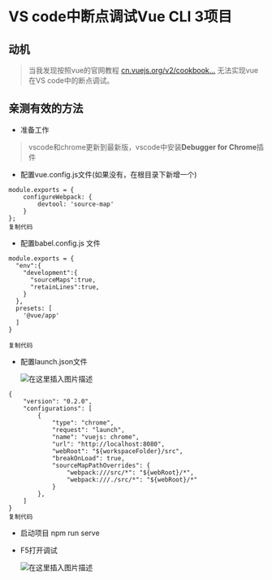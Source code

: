 # VS code中断点调试Vue CLI 3项目

## 动机

> 当我发现按照vue的官网教程 [cn.vuejs.org/v2/cookbook…](https://link.juejin.cn/?target=https%3A%2F%2Fcn.vuejs.org%2Fv2%2Fcookbook%2Fdebugging-in-vscode.html) 无法实现vue在VS code中的断点调试。

## 亲测有效的方法

- 准备工作

> vscode和chrome更新到最新版，vscode中安装**Debugger for Chrome**插件

- 配置vue.config.js文件(如果没有，在根目录下新增一个)

```
module.exports = {
	configureWebpack: {
		devtool: 'source-map'
	}
};
复制代码
```

- 配置babel.config.js 文件

```
module.exports = {
  "env":{
    "development":{
      "sourceMaps":true,
      "retainLines":true, 
    }
  },
  presets: [
    '@vue/app'
  ]
}

复制代码
```

- 配置launch.json文件

  ![在这里插入图片描述](https://p1-jj.byteimg.com/tos-cn-i-t2oaga2asx/gold-user-assets/2019/3/24/169ad97245337598~tplv-t2oaga2asx-watermark.awebp)

```
{
    "version": "0.2.0",
    "configurations": [
        {
            "type": "chrome",
            "request": "launch",
            "name": "vuejs: chrome",
            "url": "http://localhost:8080",
            "webRoot": "${workspaceFolder}/src",
            "breakOnLoad": true,
            "sourceMapPathOverrides": {
                "webpack:///src/*": "${webRoot}/*",
                "webpack:///./src/*": "${webRoot}/*"
            }
        },
    ]
}
复制代码
```

- 启动项目 npm run serve

- F5打开调试

  ![在这里插入图片描述](https://p1-jj.byteimg.com/tos-cn-i-t2oaga2asx/gold-user-assets/2019/3/24/169ad9724535049a~tplv-t2oaga2asx-watermark.awebp)